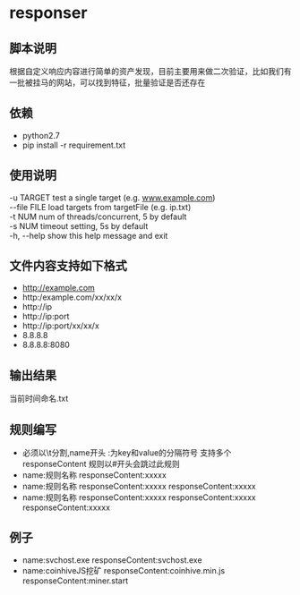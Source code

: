 # responser
脚本说明
---
根据自定义响应内容进行简单的资产发现，目前主要用来做二次验证，比如我们有一批被挂马的网站，可以找到特征，批量验证是否还存在

依赖
---

* python2.7
* pip install -r requirement.txt

使用说明
---
-u TARGET    test a single target (e.g. www.example.com)  
--file FILE  load targets from targetFile (e.g. ip.txt)  
-t NUM       num of threads/concurrent, 5 by default  
-s NUM       timeout setting, 5s by default  
-h, --help   show this help message and exit  


文件内容支持如下格式
----

* http://example.com
* http:/example.com/xx/xx/x
* http://ip
* http://ip:port
* http://ip:port/xx/xx/x
* 8.8.8.8
* 8.8.8.8:8080

输出结果
----

当前时间命名.txt


规则编写
---
* 必须以\t分割,name开头 :为key和value的分隔符号 支持多个responseContent 规则以#开头会跳过此规则
* name:规则名称	responseContent:xxxxx
* name:规则名称	responseContent:xxxxx	responseContent:xxxxx
* name:规则名称	responseContent:xxxxx	responseContent:xxxxx	responseContent:xxxxx

例子
----
* name:svchost.exe	responseContent:svchost.exe
* name:coinhiveJS挖矿	responseContent:coinhive.min.js	responseContent:miner.start

